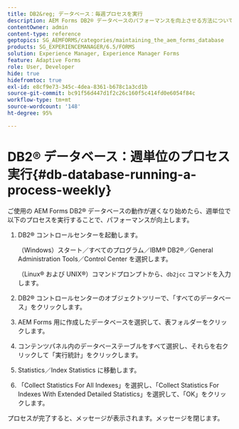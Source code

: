 ```yaml
---
title: DB2&reg; データベース：毎週プロセスを実行
description: AEM Forms DB2® データベースのパフォーマンスを向上させる方法について説明します。
contentOwner: admin
content-type: reference
geptopics: SG_AEMFORMS/categories/maintaining_the_aem_forms_database
products: SG_EXPERIENCEMANAGER/6.5/FORMS
solution: Experience Manager, Experience Manager Forms
feature: Adaptive Forms
role: User, Developer
hide: true
hidefromtoc: true
exl-id: e8cf9e73-345c-4dea-8361-b678c1a3cd1b
source-git-commit: bc91f56d447d1f2c26c160f5c414fd0e6054f84c
workflow-type: tm+mt
source-wordcount: '148'
ht-degree: 95%

---
```


# DB2® データベース：週単位のプロセス実行{#db-database-running-a-process-weekly}

ご使用の AEM Forms DB2® データベースの動作が遅くなり始めたら、週単位で以下のプロセスを実行することで、パフォーマンスが向上します。

1. DB2® コントロールセンターを起動します。

   （Windows）スタート／すべてのプログラム／IBM® DB2®／General Administration Tools／Control Center を選択します。

   （Linux® および UNIX®）コマンドプロンプトから、`db2jcc` コマンドを入力します。

1. DB2® コントロールセンターのオブジェクトツリーで、「すべてのデータベース」をクリックします。
1. AEM Forms 用に作成したデータベースを選択して、表フォルダーをクリックします。
1. コンテンツパネル内のデータベーステーブルをすべて選択し、それらを右クリックして「実行統計」をクリックします。
1. Statistics／Index Statistics に移動します。
1. 「Collect Statistics For All Indexes」を選択し、「Collect Statistics For Indexes With Extended Detailed Statistics」を選択して、「OK」をクリックします。

プロセスが完了すると、メッセージが表示されます。メッセージを閉じます。
